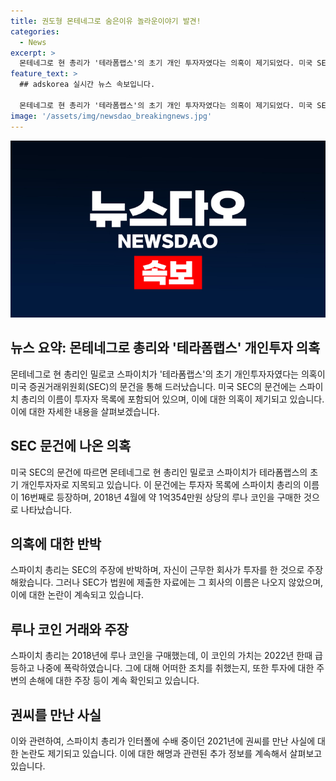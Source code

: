 ```yaml
---
title: 권도형 몬테네그로 숨은이유 놀라운이야기 발견!
categories:
  - News
excerpt: >
  몬테네그로 현 총리가 '테라폼랩스'의 초기 개인 투자자였다는 의혹이 제기되었다. 미국 SEC가 제출한 문건에 따르면, 총리의 이름이 초기 투자자 목록에 포함되어 있었다. 이에 따라 그가 2018년 4월에 7만5000달러를 투자해 루나 코인 75만 개를 1개당 10센트에 구매한 것으로 알려져, 그 후 루나 코인의 가치가 상승하여 막대한 이득을 보았을 가능성이 제기되고 있다. 루나 코인의 가치가 빠르게 하락한 후 총리가 손해를 불평한 것으로 보고 있으며, 현재 정확한 상황에 대한 답변은 없는 상태이다. 또한 총리는 과거 권도형과의 만남과 관련해 인터폴 수배 중이던 2021년에 만났다고 주장하고 있다.
feature_text: >
  ## adskorea 실시간 뉴스 속보입니다.

  몬테네그로 현 총리가 '테라폼랩스'의 초기 개인 투자자였다는 의혹이 제기되었다. 미국 SEC가 제출한 문건에 따르면, 총리의 이름이 초기 투자자 목록에 포함되어 있었다. 이에 따라 그가 2018년 4월에 7만5000달러를 투자해 루나 코인 75만 개를 1개당 10센트에 구매한 것으로 알려져, 그 후 루나 코인의 가치가 상승하여 막대한 이득을 보았을 가능성이 제기되고 있다. 루나 코인의 가치가 빠르게 하락한 후 총리가 손해를 불평한 것으로 보고 있으며, 현재 정확한 상황에 대한 답변은 없는 상태이다. 또한 총리는 과거 권도형과의 만남과 관련해 인터폴 수배 중이던 2021년에 만났다고 주장하고 있다.
image: '/assets/img/newsdao_breakingnews.jpg'
---
```


<p><img src="/assets/img/newsdao_breakingnews.jpg" alt="adskorea 속보" /></p>

<h2 data-ke-size="size26">뉴스 요약: 몬테네그로 총리와 '테라폼랩스' 개인투자 의혹</h2>

<p data-ke-size="size16">몬테네그로 현 총리인 밀로코 스파이치가 '테라폼랩스'의 초기 개인투자자였다는 의혹이 미국 증권거래위원회(SEC)의 문건을 통해 드러났습니다. 미국 SEC의 문건에는 스파이치 총리의 이름이 투자자 목록에 포함되어 있으며, 이에 대한 의혹이 제기되고 있습니다. 이에 대한 자세한 내용을 살펴보겠습니다.</p>

<h2 data-ke-size="size24">SEC 문건에 나온 의혹</h2>

<p data-ke-size="size16">미국 SEC의 문건에 따르면 몬테네그로 현 총리인 밀로코 스파이치가 테라폼랩스의 초기 개인투자자로 지목되고 있습니다. 이 문건에는 투자자 목록에 스파이치 총리의 이름이 16번째로 등장하며, 2018년 4월에 약 1억354만원 상당의 루나 코인을 구매한 것으로 나타났습니다.</p>

<h2 data-ke-size="size24">의혹에 대한 반박</h2>

<p data-ke-size="size16">스파이치 총리는 SEC의 주장에 반박하며, 자신이 근무한 회사가 투자를 한 것으로 주장해왔습니다. 그러나 SEC가 법원에 제출한 자료에는 그 회사의 이름은 나오지 않았으며, 이에 대한 논란이 계속되고 있습니다.</p>

<h2 data-ke-size="size24">루나 코인 거래와 주장</h2>

<p data-ke-size="size16">스파이치 총리는 2018년에 루나 코인을 구매했는데, 이 코인의 가치는 2022년 한때 급등하고 나중에 폭락하였습니다. 그에 대해 어떠한 조치를 취했는지, 또한 투자에 대한 주변의 손해에 대한 주장 등이 계속 확인되고 있습니다.</p>

<h2 data-ke-size="size24">권씨를 만난 사실</h2>

<p data-ke-size="size16">이와 관련하여, 스파이치 총리가 인터폴에 수배 중이던 2021년에 권씨를 만난 사실에 대한 논란도 제기되고 있습니다. 이에 대한 해명과 관련된 추가 정보를 계속해서 살펴보고 있습니다.</p>

